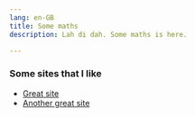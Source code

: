 ```yaml
---
lang: en-GB
title: Some maths
description: Lah di dah. Some maths is here.

---
```


### Some sites that I like
- [Great site](https://gwern.net)
- [Another great site](https://www.bellingcat.com/category/news/)




